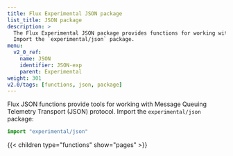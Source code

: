```yaml
---
title: Flux Experimental JSON package
list_title: JSON package
description: >
  The Flux Experimental JSON package provides functions for working with JSON.
  Import the `experimental/json` package.
menu:
  v2_0_ref:
    name: JSON
    identifier: JSON-exp
    parent: Experimental
weight: 301
v2.0/tags: [functions, json, package]
---
```


Flux JSON functions provide tools for working with Message Queuing Telemetry Transport (JSON) protocol.
Import the `experimental/json` package:

```js
import "experimental/json"
```

{{< children type="functions" show="pages" >}}
